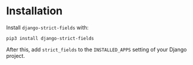 # Installation

Install `django-strict-fields` with:

    pip3 install django-strict-fields

After this, add `strict_fields` to the `INSTALLED_APPS` setting of your Django project.
